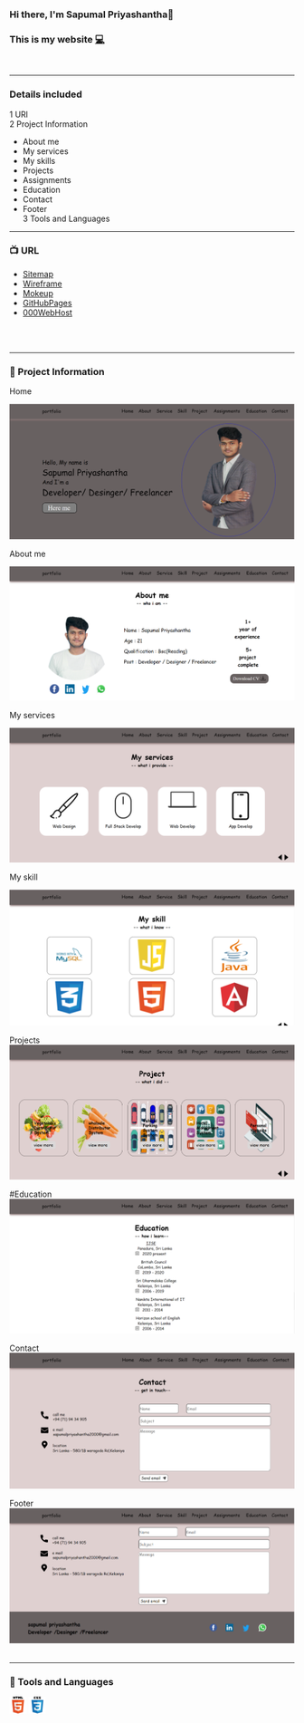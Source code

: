 ### Hi there, I'm Sapumal Priyashantha👋 
### This is my website [💻][website]
[website]: https://sapumalpriyashantha.000webhostapp.com
<br />

---
### Details included
1 URl<br/>
2 Project Information<br/>
- About me <br/>
- My services <br/>
- My skills <br/>
- Projects <br/>
- Assignments <br/>
- Education <br/>
- Contact <br/>
- Footer <br/> 
3 Tools and Languages
---

### 📺 URL
- [Sitemap](https://www.gloomaps.com/W3p9mCZofK)
- [Wireframe](https://wireframe.cc/DDOxc3)
- [Mokeup](https://www.figma.com/file/AjOsUb7DMrQ22R6eXq5ajZ/Untitled?node-id=0%3A1)
- [GitHubPages](https://sapumalpriyashantha.github.io/MyProfile/)
- [000WebHost](https://sapumalpriyashantha.000webhostapp.com/)

<br />
<br />

---

### 📕 Project Information

Home

![Image of Home](assets/website%20screen%20shots/HeaderAndHome.PNG)
<br/>

About me

![Image of AboutMe](assets/website%20screen%20shots/AboutMe.PNG)
<br/>

My services

![Image of MyServices](assets/website%20screen%20shots/Services.PNG)
<br/>

My skill

![Image of MySkill](assets/website%20screen%20shots/Skill.PNG)
<br/>

Projects
![Image of Projects](assets/website%20screen%20shots/Project.PNG)
<br/>

#Education
![Image of Projects](assets/website%20screen%20shots/Education.PNG)
<br/>

Contact
![Image of Projects](assets/website%20screen%20shots/Contact.PNG)
<br/>

Footer
![Image of Projects](assets/website%20screen%20shots/footer.PNG)
<br />
<br />

---

### 🎨 Tools and Languages
<img  alt="HTML5" width="30px" src="https://raw.githubusercontent.com/github/explore/80688e429a7d4ef2fca1e82350fe8e3517d3494d/topics/html/html.png" />
<img  alt="CSS" width="30px" src="https://raw.githubusercontent.com/github/explore/80688e429a7d4ef2fca1e82350fe8e3517d3494d/topics/css/css.png" />